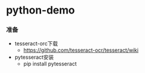 # python-demo

### 准备
- tesseract-orc下载
    - https://github.com/tesseract-ocr/tesseract/wiki
- pytesseract安装
    - pip install pytesseract